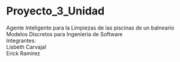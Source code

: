 # Proyecto_3_Unidad
Agente Inteligente para la Limpiezas de las piscinas de un balneario  
Modelos Discretos para Ingeniería de Software  
Integrantes:  
  Lisbeth Carvajal  
  Erick Ramírez
